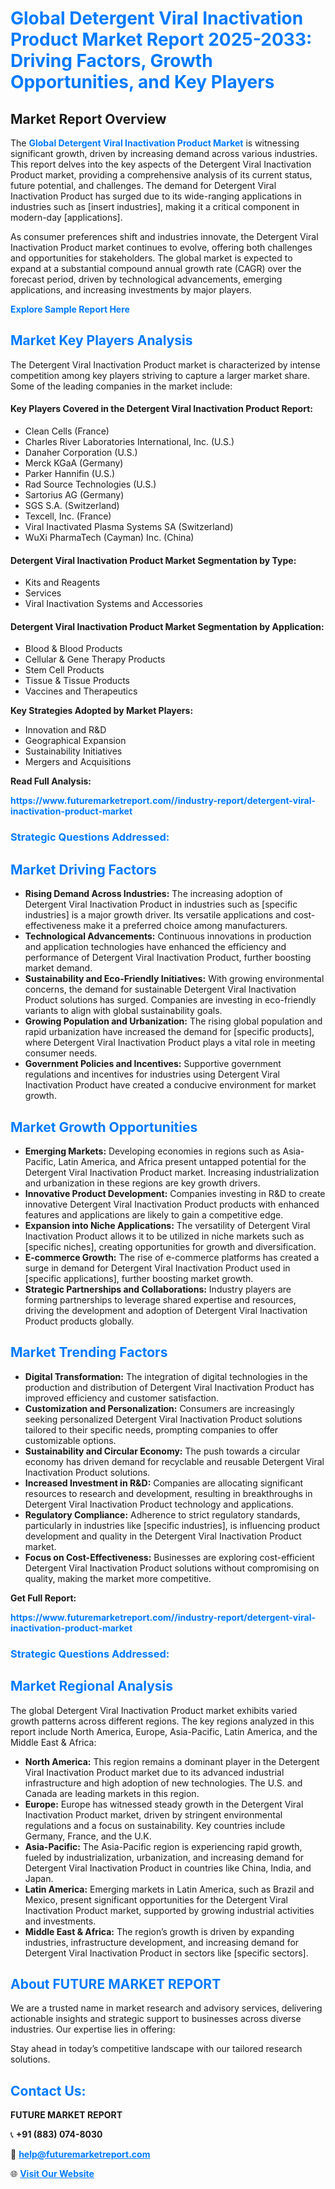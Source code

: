 <h1 style="color: #007BFF;">Global Detergent Viral Inactivation Product Market Report 2025-2033: Driving Factors, Growth Opportunities, and Key Players</h1>

<section id="overview">
<h2>Market Report Overview</h2>
<p>The <a href="https://www.futuremarketreport.com//industry-report/detergent-viral-inactivation-product-market" style="color: #007BFF; text-decoration: none;"><strong>Global Detergent Viral Inactivation Product Market</strong></a> is witnessing significant growth, driven by increasing demand across various industries. This report delves into the key aspects of the Detergent Viral Inactivation Product market, providing a comprehensive analysis of its current status, future potential, and challenges. The demand for Detergent Viral Inactivation Product has surged due to its wide-ranging applications in industries such as [insert industries], making it a critical component in modern-day [applications].</p>
<p>As consumer preferences shift and industries innovate, the Detergent Viral Inactivation Product market continues to evolve, offering both challenges and opportunities for stakeholders. The global market is expected to expand at a substantial compound annual growth rate (CAGR) over the forecast period, driven by technological advancements, emerging applications, and increasing investments by major players.</p>
</section>

<section id="overview">
<p><a href="https://www.futuremarketreport.com//request-sample/reportId=85049" style="color: #007BFF; text-decoration: none;"><strong>Explore Sample Report Here</strong></a></p>
</section>

<section id="key-players">
<h2 style="color: #007BFF;">Market Key Players Analysis</h2>
<p>The Detergent Viral Inactivation Product market is characterized by intense competition among key players striving to capture a larger market share. Some of the leading companies in the market include:</p>
<h4>Key Players Covered in the Detergent Viral Inactivation Product Report:</h4>
<ul><li>Clean Cells (France)</li><li>Charles River Laboratories International, Inc. (U.S.)</li><li>Danaher Corporation (U.S.)</li><li>Merck KGaA (Germany)</li><li>Parker Hannifin (U.S.)</li><li>Rad Source Technologies (U.S.)</li><li>Sartorius AG (Germany)</li><li>SGS S.A. (Switzerland)</li><li>Texcell, Inc. (France)</li><li>Viral Inactivated Plasma Systems SA (Switzerland)</li><li>WuXi PharmaTech (Cayman) Inc. (China)</li></ul>
<h4>Detergent Viral Inactivation Product Market Segmentation by Type:</h4>
<ul><li>Kits and Reagents</li><li>Services</li><li>Viral Inactivation Systems and Accessories</li></ul>

<h4>Detergent Viral Inactivation Product Market Segmentation by Application:</h4>
<ul><li>Blood &amp; Blood Products</li><li>Cellular &amp; Gene Therapy Products</li><li>Stem Cell Products</li><li>Tissue &amp; Tissue Products</li><li>Vaccines and Therapeutics</li></ul>
<p><strong>Key Strategies Adopted by Market Players:</strong></p>
<ul>
<li>Innovation and R&D</li>
<li>Geographical Expansion</li>
<li>Sustainability Initiatives</li>
<li>Mergers and Acquisitions</li>
</ul>
</section>

<section>
<p><strong>Read Full Analysis: </strong></p><a href="https://www.futuremarketreport.com//industry-report/detergent-viral-inactivation-product-market" style="color: #007BFF; text-decoration: none;"><strong>https://www.futuremarketreport.com//industry-report/detergent-viral-inactivation-product-market</strong></a>
<h3 style="color: #007BFF;">Strategic Questions Addressed:</h3>
</section>

<section id="driving-factors">
<h2 style="color: #007BFF;">Market Driving Factors</h2>
<ul>
<li><strong>Rising Demand Across Industries:</strong> The increasing adoption of Detergent Viral Inactivation Product in industries such as [specific industries] is a major growth driver. Its versatile applications and cost-effectiveness make it a preferred choice among manufacturers.</li>
<li><strong>Technological Advancements:</strong> Continuous innovations in production and application technologies have enhanced the efficiency and performance of Detergent Viral Inactivation Product, further boosting market demand.</li>
<li><strong>Sustainability and Eco-Friendly Initiatives:</strong> With growing environmental concerns, the demand for sustainable Detergent Viral Inactivation Product solutions has surged. Companies are investing in eco-friendly variants to align with global sustainability goals.</li>
<li><strong>Growing Population and Urbanization:</strong> The rising global population and rapid urbanization have increased the demand for [specific products], where Detergent Viral Inactivation Product plays a vital role in meeting consumer needs.</li>
<li><strong>Government Policies and Incentives:</strong> Supportive government regulations and incentives for industries using Detergent Viral Inactivation Product have created a conducive environment for market growth.</li>
</ul>
</section>

<section id="growth-opportunities">
<h2 style="color: #007BFF;">Market Growth Opportunities</h2>
<ul>
<li><strong>Emerging Markets:</strong> Developing economies in regions such as Asia-Pacific, Latin America, and Africa present untapped potential for the Detergent Viral Inactivation Product market. Increasing industrialization and urbanization in these regions are key growth drivers.</li>
<li><strong>Innovative Product Development:</strong> Companies investing in R&D to create innovative Detergent Viral Inactivation Product products with enhanced features and applications are likely to gain a competitive edge.</li>
<li><strong>Expansion into Niche Applications:</strong> The versatility of Detergent Viral Inactivation Product allows it to be utilized in niche markets such as [specific niches], creating opportunities for growth and diversification.</li>
<li><strong>E-commerce Growth:</strong> The rise of e-commerce platforms has created a surge in demand for Detergent Viral Inactivation Product used in [specific applications], further boosting market growth.</li>
<li><strong>Strategic Partnerships and Collaborations:</strong> Industry players are forming partnerships to leverage shared expertise and resources, driving the development and adoption of Detergent Viral Inactivation Product products globally.</li>
</ul>
</section>

<section id="trending-factors">
<h2 style="color: #007BFF;">Market Trending Factors</h2>
<ul>
<li><strong>Digital Transformation:</strong> The integration of digital technologies in the production and distribution of Detergent Viral Inactivation Product has improved efficiency and customer satisfaction.</li>
<li><strong>Customization and Personalization:</strong> Consumers are increasingly seeking personalized Detergent Viral Inactivation Product solutions tailored to their specific needs, prompting companies to offer customizable options.</li>
<li><strong>Sustainability and Circular Economy:</strong> The push towards a circular economy has driven demand for recyclable and reusable Detergent Viral Inactivation Product solutions.</li>
<li><strong>Increased Investment in R&D:</strong> Companies are allocating significant resources to research and development, resulting in breakthroughs in Detergent Viral Inactivation Product technology and applications.</li>
<li><strong>Regulatory Compliance:</strong> Adherence to strict regulatory standards, particularly in industries like [specific industries], is influencing product development and quality in the Detergent Viral Inactivation Product market.</li>
<li><strong>Focus on Cost-Effectiveness:</strong> Businesses are exploring cost-efficient Detergent Viral Inactivation Product solutions without compromising on quality, making the market more competitive.</li>
</ul>
</section>

<section>
<p><strong>Get Full Report: </strong></p><a href="https://www.futuremarketreport.com//industry-report/detergent-viral-inactivation-product-market" style="color: #007BFF; text-decoration: none;"><strong>https://www.futuremarketreport.com//industry-report/detergent-viral-inactivation-product-market</strong></a>
<h3 style="color: #007BFF;">Strategic Questions Addressed:</h3>
</section>


<section id="regional-analysis">
<h2 style="color: #007BFF;">Market Regional Analysis</h2>
<p>The global Detergent Viral Inactivation Product market exhibits varied growth patterns across different regions. The key regions analyzed in this report include North America, Europe, Asia-Pacific, Latin America, and the Middle East & Africa:</p>
<ul>
<li><strong>North America:</strong> This region remains a dominant player in the Detergent Viral Inactivation Product market due to its advanced industrial infrastructure and high adoption of new technologies. The U.S. and Canada are leading markets in this region.</li>
<li><strong>Europe:</strong> Europe has witnessed steady growth in the Detergent Viral Inactivation Product market, driven by stringent environmental regulations and a focus on sustainability. Key countries include Germany, France, and the U.K.</li>
<li><strong>Asia-Pacific:</strong> The Asia-Pacific region is experiencing rapid growth, fueled by industrialization, urbanization, and increasing demand for Detergent Viral Inactivation Product in countries like China, India, and Japan.</li>
<li><strong>Latin America:</strong> Emerging markets in Latin America, such as Brazil and Mexico, present significant opportunities for the Detergent Viral Inactivation Product market, supported by growing industrial activities and investments.</li>
<li><strong>Middle East & Africa:</strong> The region’s growth is driven by expanding industries, infrastructure development, and increasing demand for Detergent Viral Inactivation Product in sectors like [specific sectors].</li>
</ul>
</section>

<footer>
<h2 style="color: #007BFF;">About FUTURE MARKET REPORT</h2>
<p>We are a trusted name in market research and advisory services, delivering actionable insights and strategic support to businesses across diverse industries. Our expertise lies in offering:</p>

<p>Stay ahead in today’s competitive landscape with our tailored research solutions.</p>

<h2 style="color: #007BFF;">Contact Us:</h2>
<p><strong>FUTURE MARKET REPORT</strong></p>
<p>📞 <strong>+91 (883) 074-8030</strong></p>
<p>📧 <strong><a href="mailto:help@futuremarketreport.com" style="color: #007BFF;">help@futuremarketreport.com</a></strong></p>
<p>🌐 <strong><a href="https://www.futuremarketreport.com/" style="color: #007BFF;">Visit Our Website</a></strong></p>
</footer>